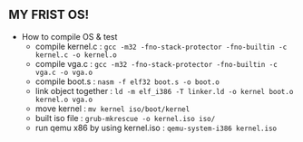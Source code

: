 MY FRIST OS!
---
- How to compile OS & test
    - compile kernel.c : `gcc -m32 -fno-stack-protector -fno-builtin -c kernel.c -o kernel.o`
    - compile vga.c : `gcc -m32 -fno-stack-protector -fno-builtin -c vga.c -o vga.o`
    - compile boot.s : `nasm -f elf32 boot.s -o boot.o`
    - link object together : `ld -m elf_i386 -T linker.ld -o kernel boot.o kernel.o vga.o`
    - move kernel : `mv kernel iso/boot/kernel`
    - built iso file : `grub-mkrescue -o kernel.iso iso/`
    - run qemu x86 by using kernel.iso : `qemu-system-i386 kernel.iso`